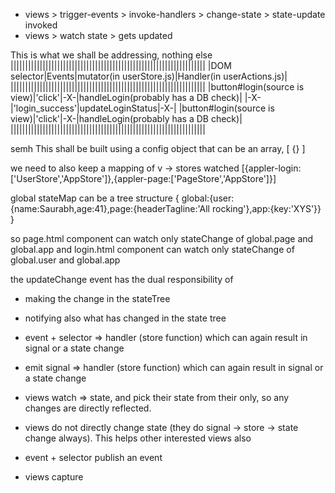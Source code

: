 - views > trigger-events > invoke-handlers > change-state > state-update invoked
- views > watch state > gets updated 


This is what we shall be addressing, nothing else
|||||||||||||||||||||||||||||||||||||||||||||||||||||||||||||||||||
|DOM selector|Events|mutator(in userStore.js)|Handler(in userActions.js)|
|||||||||||||||||||||||||||||||||||||||||||||||||||||||||||||||||||
|button#login(source is view)|'click'|-X-|handleLogin(probably has a DB check)|
|-X-|'login_success'|updateLoginStatus|-X-|
|button#login(source is view)|'click'|-X-|handleLogin(probably has a DB check)|
|||||||||||||||||||||||||||||||||||||||||||||||||||||||||||||||||||


semh
This shall be built using a config object that can be an array,
[
{}
]

we need to also keep a mapping of v -> stores watched
[{appler-login:['UserStore','AppStore']},{appler-page:['PageStore','AppStore']}]

global stateMap can be a tree structure
{
	global:{user:{name:Saurabh,age:41},page:{headerTagline:'All rocking'},app:{key:'XYS'}}
}

so page.html component can watch only stateChange of global.page and global.app
and login.html component can watch only stateChange of global.user and global.app


the updateChange event has the dual responsibility of 
- making the change in the stateTree
- notifying also what has changed in the state tree


- event + selector => handler (store function) which can again result in signal or a state change
- emit signal => handler (store function) which can again result in signal or a state change
- views watch => state, and pick their state from their only, so any changes are directly reflected.
- views do not directly change state (they do signal -> store -> state change always). This helps other interested views also 


- event + selector publish an event
- views capture 